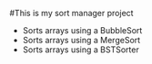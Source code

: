 #This is my sort manager project

+ Sorts arrays using a BubbleSort
+ Sorts arrays using a MergeSort
+ Sorts arrays using a BSTSorter
